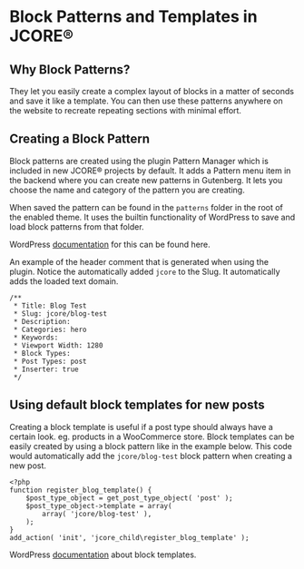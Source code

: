 # Block Patterns and Templates in JCORE®

## Why Block Patterns?

They let you easily create a complex layout of blocks in a matter of seconds and save it like a template. You can then
use these patterns anywhere on the website to recreate repeating sections with minimal effort.

## Creating a Block Pattern

Block patterns are created using the plugin Pattern Manager which is included in new JCORE® projects by default. It adds
a Pattern menu item in the backend where you can create new patterns in Gutenberg. It lets you choose the name and
category of the pattern you are creating.

When saved the pattern can be found in the `patterns` folder in the root of the enabled theme. It uses the builtin
functionality of WordPress to save and load block patterns from that folder.

WordPress [documentation](https://developer.wordpress.org/themes/advanced-topics/block-patterns/#using-the-patterns-directory-to-register-patterns)
for this can be found here.

An example of the header comment that is generated when using the plugin. Notice the automatically added `jcore` to the
Slug. It automatically adds the loaded text domain.

```
/**
 * Title: Blog Test
 * Slug: jcore/blog-test
 * Description: 
 * Categories: hero
 * Keywords: 
 * Viewport Width: 1280
 * Block Types: 
 * Post Types: post
 * Inserter: true
 */
```

## Using default block templates for new posts

Creating a block template is useful if a post type should always have a certain look. eg. products in a WooCommerce
store. Block templates can be easily created by using a block pattern like in the example below. This code would
automatically add the `jcore/blog-test` block pattern when creating a new post.

```
<?php
function register_blog_template() {
    $post_type_object = get_post_type_object( 'post' );
    $post_type_object->template = array(
        array( 'jcore/blog-test' ),
    );
}
add_action( 'init', 'jcore_child\register_blog_template' );
```

WordPress [documentation](https://developer.wordpress.org/block-editor/reference-guides/block-api/block-templates/)
about block templates.